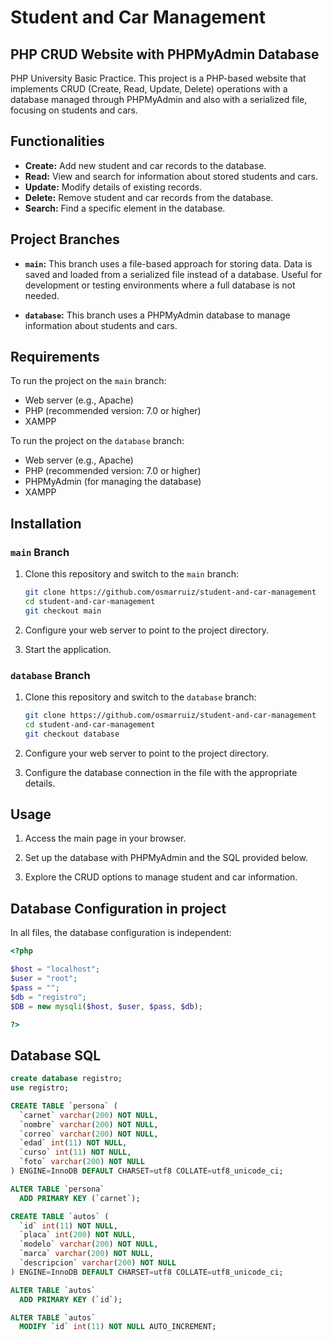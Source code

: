 # Student and Car Management

## PHP CRUD Website with PHPMyAdmin Database
PHP University Basic Practice.
This project is a PHP-based website that implements CRUD (Create, Read, Update, Delete) operations with a database managed through PHPMyAdmin and also with a serialized file, focusing on students and cars.

## Functionalities

- **Create:** Add new student and car records to the database.
- **Read:** View and search for information about stored students and cars.
- **Update:** Modify details of existing records.
- **Delete:** Remove student and car records from the database.
- **Search:** Find a specific element in the database.

## Project Branches

- **`main`:** This branch uses a file-based approach for storing data. Data is saved and loaded from a serialized file instead of a database. Useful for development or testing environments where a full database is not needed.

- **`database`:** This branch uses a PHPMyAdmin database to manage information about students and cars.

## Requirements

To run the project on the `main` branch:

- Web server (e.g., Apache)
- PHP (recommended version: 7.0 or higher)
- XAMPP

To run the project on the `database` branch:

- Web server (e.g., Apache)
- PHP (recommended version: 7.0 or higher)
- PHPMyAdmin (for managing the database)
- XAMPP

## Installation

### `main` Branch

1. Clone this repository and switch to the `main` branch:

    ```bash
    git clone https://github.com/osmarruiz/student-and-car-management
    cd student-and-car-management
    git checkout main
    ```

2. Configure your web server to point to the project directory.

3. Start the application.

### `database` Branch

1. Clone this repository and switch to the `database` branch:

    ```bash
    git clone https://github.com/osmarruiz/student-and-car-management
    cd student-and-car-management
    git checkout database
    ```

2. Configure your web server to point to the project directory.

3. Configure the database connection in the file with the appropriate details.

## Usage

1. Access the main page in your browser.

2. Set up the database with PHPMyAdmin and the SQL provided below.

3. Explore the CRUD options to manage student and car information.

## Database Configuration in project

In all files, the database configuration is independent:

```php
<?php

$host = "localhost";
$user = "root";
$pass = "";
$db = "registro";
$DB = new mysqli($host, $user, $pass, $db);

?>

```

## Database SQL

```sql
create database registro;
use registro;

CREATE TABLE `persona` (
  `carnet` varchar(200) NOT NULL,
  `nombre` varchar(200) NOT NULL,
  `correo` varchar(200) NOT NULL,
  `edad` int(11) NOT NULL,
  `curso` int(11) NOT NULL,
  `foto` varchar(200) NOT NULL
) ENGINE=InnoDB DEFAULT CHARSET=utf8 COLLATE=utf8_unicode_ci;

ALTER TABLE `persona`
  ADD PRIMARY KEY (`carnet`);

CREATE TABLE `autos` (
  `id` int(11) NOT NULL,
  `placa` int(200) NOT NULL,
  `modelo` varchar(200) NOT NULL,
  `marca` varchar(200) NOT NULL,
  `descripcion` varchar(200) NOT NULL
) ENGINE=InnoDB DEFAULT CHARSET=utf8 COLLATE=utf8_unicode_ci;

ALTER TABLE `autos`
  ADD PRIMARY KEY (`id`);

ALTER TABLE `autos`
  MODIFY `id` int(11) NOT NULL AUTO_INCREMENT;

